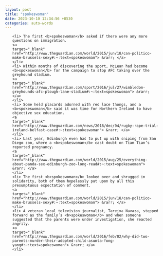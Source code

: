 ```yaml
---
layout: post
title: "spokeswoman"
date: 2023-10-10 12:34:56 +0530
categories: auto-words
---
```

<ol>

    <li> The first <b>spokeswoman</b> asked if there were any more questions on immigration.
    <a 
    target="_blank" 
    href="http://www.theguardian.com/world/2015/jun/18/can-politico-make-brussels-sexy#:~:text=spokeswoman"> &rarr; </a>
    </li>
    <li> Within months of discovering the sport, McLean had become <b>spokeswoman</b> for the campaign to stop AFC taking over the greyhound stadium.
    <a 
    target="_blank" 
    href="http://www.theguardian.com/sport/2016/jul/27/wimbledon-greyhounds-afc-plough-lane-stadium#:~:text=spokeswoman"> &rarr; </a>
    </li>
    <li> Some held placards adorned with red lace thongs, and a <b>spokeswoman</b> said it was time for Northern Ireland to have objective sex education.
    <a 
    target="_blank" 
    href="http://www.theguardian.com/news/2018/dec/04/rugby-rape-trial-ireland-belfast-case#:~:text=spokeswoman"> &rarr; </a>
    </li>
    <li> Last year, Edinburgh even had to put up with sniping from San Diego zoo, where a <b>spokeswoman</b> cast doubt on Tian Tian’s reported pregnancy.
    <a 
    target="_blank" 
    href="http://www.theguardian.com/world/2015/aug/25/everything-about-panda-sex-edinburgh-zoo-long-read#:~:text=spokeswoman"> &rarr; </a>
    </li>
    <li> The first <b>spokeswoman</b> looked over and shrugged in solidarity, both of them hopelessly put upon by all this presumptuous expectation of comment.
    <a 
    target="_blank" 
    href="http://www.theguardian.com/world/2015/jun/18/can-politico-make-brussels-sexy#:~:text=spokeswoman"> &rarr; </a>
    </li>
    <li> A veteran local television journalist, Tareixa Navaza, stepped forward as the family’s <b>spokeswoman</b> and when someone suggested that the parents were under investigation, she reacted angrily.
    <a 
    target="_blank" 
    href="http://www.theguardian.com/world/2016/feb/02/why-did-two-parents-murder-their-adopted-child-asunta-fong-yang#:~:text=spokeswoman"> &rarr; </a>
    </li>